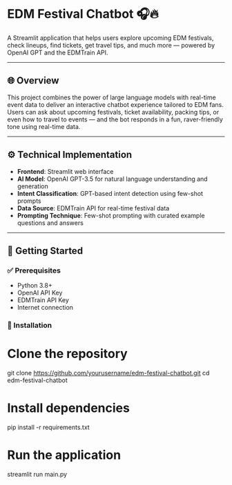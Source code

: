# EDM Festival Chatbot 🎧🔥

A Streamlit application that helps users explore upcoming EDM festivals, check lineups, find tickets, get travel tips, and much more — powered by OpenAI GPT and the EDMTrain API.

---

## 🌐 Overview

This project combines the power of large language models with real-time event data to deliver an interactive chatbot experience tailored to EDM fans. Users can ask about upcoming festivals, ticket availability, packing tips, or even how to travel to events — and the bot responds in a fun, raver-friendly tone using real-time data.

---

## ⚙️ Technical Implementation

- **Frontend**: Streamlit web interface
- **AI Model**: OpenAI GPT-3.5 for natural language understanding and generation
- **Intent Classification**: GPT-based intent detection using few-shot prompts
- **Data Source**: EDMTrain API for real-time festival data
- **Prompting Technique**: Few-shot prompting with curated example questions and answers

---

## 🚀 Getting Started

### ✅ Prerequisites

- Python 3.8+
- OpenAI API Key
- EDMTrain API Key
- Internet connection

### 🔧 Installation

# Clone the repository
git clone https://github.com/yourusername/edm-festival-chatbot.git
cd edm-festival-chatbot

# Install dependencies
pip install -r requirements.txt

# Run the application
streamlit run main.py
